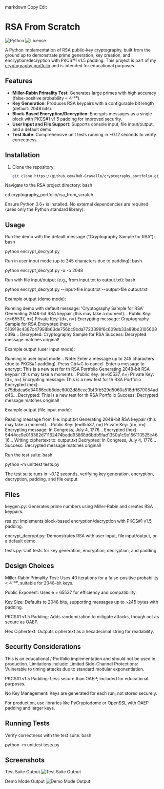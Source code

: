 markdown
Copy
Edit
# RSA From Scratch

![Python](https://img.shields.io/badge/python-3.6%2B-blue)
![License](https://img.shields.io/badge/license-MIT-green)

A Python implementation of RSA public-key cryptography, built from the ground up to demonstrate prime generation, key creation, and encryption/decryption with PKCS#1 v1.5 padding. This project is part of my [cryptography portfolio](https://github.com/Rob-Gravelle) and is intended for educational purposes.

## Features

- **Miller-Rabin Primality Test**: Generates large primes with high accuracy (false-positive probability < 4⁻⁴⁰).
- **Key Generation**: Produces RSA keypairs with a configurable bit length (default: 2048 bits).
- **Block-Based Encryption/Decryption**: Encrypts messages as a single block with PKCS#1 v1.5 padding for improved security.
- **User Input and File Support**: Supports console input, file input/output, and a default demo.
- **Test Suite**: Comprehensive unit tests running in ~0.12 seconds to verify correctness.

## Installation

1. Clone the repository:
   ```bash
   git clone https://github.com/Rob-Gravelle/cryptography_portfolio.git

Navigate to the RSA project directory:
bash

cd cryptography_portfolio/rsa_from_scratch

Ensure Python 3.6+ is installed. No external dependencies are required (uses only the Python standard library).

## Usage
Run the demo with the default message ("Cryptography Sample for RSA"):
bash

python encrypt_decrypt.py

Run in user input mode (up to 245 characters due to padding):
bash

python encrypt_decrypt.py -u -b 2048

Run with file input/output (e.g., from input.txt to output.txt):
bash

python encrypt_decrypt.py --input-file input.txt --output-file output.txt

Example output (demo mode):

Running demo with default message: 'Cryptography Sample for RSA'
Generating 2048-bit RSA keypair (this may take a moment)...
Public Key: (e=65537, n=<large modulus>)
Private Key: (d=<private exponent>, n=<large modulus>)
Encrypting message: Cryptography Sample for RSA
Encrypted (hex): 516919c4387c47998b63de756bc9bda7723399f6c609db33a89bd3105608c39a...
Decrypted: Cryptography Sample for RSA
Success: Decrypted message matches original!

Example output (user input mode):

Running in user input mode...
Note: Enter a message up to 245 characters (due to PKCS#1 padding). Press Ctrl+C to cancel.
Enter a message to encrypt: This is a new test for th RSA Portfolio
Generating 2048-bit RSA keypair (this may take a moment)...
Public Key: (e=65537, n=<large modulus>)
Private Key: (d=<private exponent>, n=<large modulus>)
Encrypting message: This is a new test for th RSA Portfolio
Encrypted (hex): a75dbdea6e34086cdb8dde8002d85eec3bf3fb529d5060a518dff670054add46...
Decrypted: This is a new test for th RSA Portfolio
Success: Decrypted message matches original!

Example output (file input mode):

Reading message from file: input.txt
Generating 2048-bit RSA keypair (this may take a moment)...
Public Key: (e=65537, n=<large modulus>)
Private Key: (d=<private exponent>, n=<large modulus>)
Encrypting message: In Congress, July 4, 1776...
Encrypted (hex): 5444ce9e018362d71162474bcdd95868d6bdb5fad1350a1c9e156110525c4616...
Writing ciphertext to: output.txt
Decrypted: In Congress, July 4, 1776...
Success: Decrypted message matches original!

Run the test suite:
bash

python -m unittest tests.py

The test suite runs in ~0.12 seconds, verifying key generation, encryption, decryption, padding, and file output.

## Files
keygen.py: Generates prime numbers using Miller-Rabin and creates RSA keypairs.

rsa.py: Implements block-based encryption/decryption with PKCS#1 v1.5 padding.

encrypt_decrypt.py: Demonstrates RSA with user input, file input/output, or a default demo.

tests.py: Unit tests for key generation, encryption, decryption, and padding.

## Design Choices
Miller-Rabin Primality Test: Uses 40 iterations for a false-positive probability < 4⁻⁴⁰, suitable for 2048-bit keys.

Public Exponent: Uses e = 65537 for efficiency and compatibility.

Key Size: Defaults to 2048 bits, supporting messages up to ~245 bytes with padding.

PKCS#1 v1.5 Padding: Adds randomization to mitigate attacks, though not as secure as OAEP.

Hex Ciphertext: Outputs ciphertext as a hexadecimal string for readability.

## Security Considerations
This is an educational / Portfolio implementation and should not be used in production. Limitations include:
Limited Side-Channel Protections: Vulnerable to timing attacks due to standard modular exponentiation.

PKCS#1 v1.5 Padding: Less secure than OAEP; included for educational purposes.

No Key Management: Keys are generated for each run, not stored securely.

For production, use libraries like PyCryptodome or OpenSSL with OAEP padding and larger keys.

## Running Tests
Verify correctness with the test suite:
bash

python -m unittest tests.py

## Screenshots
Test Suite Output
![Test Suite Output](screenshots/test_suite.png)

Demo Mode Output
![Demo Mode Output](screenshots/demo_mode.png) 

